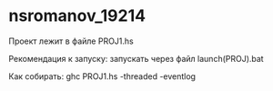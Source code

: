 # nsromanov_19214
Проект лежит в файле PROJ1.hs

Рекомендация к запуску: запускать через файл launch(PROJ).bat

Как собирать: ghc PROJ1.hs -threaded -eventlog
